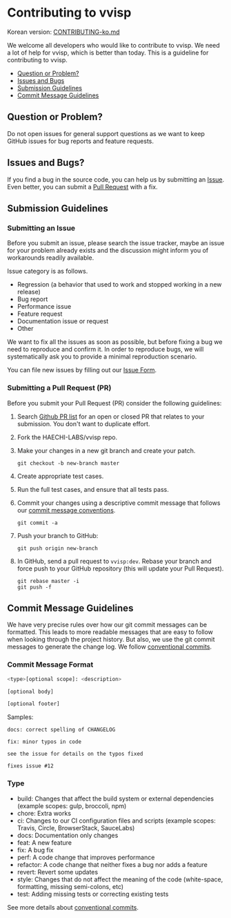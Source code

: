 

# Contributing to vvisp

Korean version: [CONTRIBUTING-ko.md](./CONTRIBUTING-ko.md)

 We welcome all developers who would like to contribute to vvisp. We need a lot of help for vvisp, which is better than today. This is a guideline for contributing to vvisp.
 - [Question or Problem?](#question)
 - [Issues and Bugs](#issue)
 - [Submission Guidelines](#submit)
 - [Commit Message Guidelines](#commit)

## <a name="question"></a>Question or Problem?

 Do not open issues for general support questions as we want to keep GitHub issues for bug reports and feature requests.

## <a name="issue"></a> Issues and Bugs?

 If you find a bug in the source code, you can help us by submitting an [Issue](#submit-issue). Even better, you can submit a [Pull Request](#submit-pr) with a fix.

## <a name="submit"></a> Submission Guidelines

### <a name="submit-issue"></a> Submitting an Issue

Before you submit an issue, please search the issue tracker, maybe an issue for your problem already exists and the discussion might inform you of workarounds readily available.

Issue category is as follows.
- Regression (a behavior that used to work and stopped working in a new release)
- Bug report
- Performance issue
- Feature request
- Documentation issue or request
- Other

We want to fix all the issues as soon as possible, but before fixing a bug we need to reproduce and confirm it. In order to reproduce bugs, we will systematically ask you to provide a minimal reproduction scenario. 

You can file new issues by filling out our [Issue Form](https://github.com/HAECHI-LABS/vvisp/issues/new).

### <a name="submit-pr"></a> Submitting a Pull Request (PR)

Before you submit your Pull Request (PR) consider the following guidelines:

1. Search [Github PR list]((https://github.com/HAECHI-LABS/vvisp/pulls)) for an open or closed PR that relates to your submission. You don't want to duplicate effort.
1. Fork the HAECHI-LABS/vvisp repo.
1. Make your changes in a new git branch and create your patch.

     ```shell
     git checkout -b new-branch master
     ```

1. Create appropriate test cases.
1. Run the full test cases, and ensure that all tests pass.
1. Commit your changes using a descriptive commit message that follows our [commit message conventions](#commit).

     ```shell
     git commit -a
     ```
1. Push your branch to GitHub:

    ```shell
    git push origin new-branch
    ```

1. In GitHub, send a pull request to `vvisp:dev`. Rebase your branch and force push to your GitHub repository (this will update your Pull Request).

    ```shell
    git rebase master -i
    git push -f
    ```
    
## <a name="commit"></a> Commit Message Guidelines

We have very precise rules over how our git commit messages can be formatted. This leads to more readable messages that are easy to follow when looking through the project history. But also, we use the git commit messages to generate the change log.
We follow [conventional commits](https://www.conventionalcommits.org/en/v1.0.0-beta.2/). 

### Commit Message Format
```bash
<type>[optional scope]: <description>

[optional body]

[optional footer]
```

Samples:
```
docs: correct spelling of CHANGELOG                 

```
```
fix: minor typos in code

see the issue for details on the typos fixed

fixes issue #12
```

### Type

- build: Changes that affect the build system or external dependencies (example scopes: gulp, broccoli, npm)
- chore: Extra works
- ci: Changes to our CI configuration files and scripts (example scopes: Travis, Circle, BrowserStack, SauceLabs)
- docs: Documentation only changes
- feat: A new feature
- fix: A bug fix
- perf: A code change that improves performance
- refactor: A code change that neither fixes a bug nor adds a feature
- revert: Revert some updates
- style: Changes that do not affect the meaning of the code (white-space, formatting, missing semi-colons, etc)
- test: Adding missing tests or correcting existing tests

See more details about [conventional commits](https://www.conventionalcommits.org/en/v1.0.0-beta.2/).

